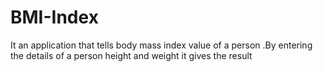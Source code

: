 # BMI-Index
It an application that tells body mass index value of a person .By entering the details of a person height and weight it gives the result
